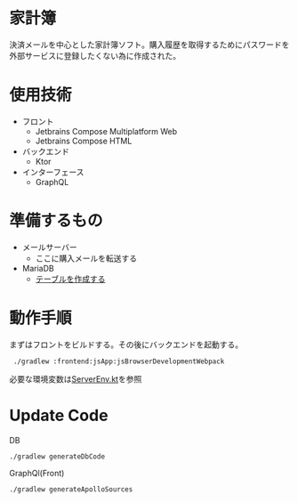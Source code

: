 # 家計簿
決済メールを中心とした家計簿ソフト。購入履歴を取得するためにパスワードを外部サービスに登録したくない為に作成された。

# 使用技術
- フロント
  - Jetbrains Compose Multiplatform Web
  - Jetbrains Compose HTML
- バックエンド
  - Ktor
- インターフェース
  - GraphQL
 
# 準備するもの
- メールサーバー
  - ここに購入メールを転送する
- MariaDB
  - [テーブルを作成する](https://github.com/matsudamper/kake-bo/tree/70e838f4d1c31460ccb110290cb0a3343b124858/backend/db/src/jvmMain/resources/sql)

# 動作手順
まずはフロントをビルドする。その後にバックエンドを起動する。
```shell
 ./gradlew :frontend:jsApp:jsBrowserDevelopmentWebpack
```
必要な環境変数は[ServerEnv.kt](https://github.com/matsudamper/kake-bo/blob/563272f802d15d6620432a53ada88fbdd5cf9561/backend/base/src/jvmMain/java/net/matsudamper/money/backend/base/ServerEnv.kt)を参照

# Update Code
DB
```shell
./gradlew generateDbCode
```

GraphQl(Front)
```shell
./gradlew generateApolloSources
```
